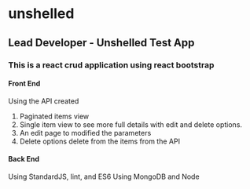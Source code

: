 # unshelled

## Lead Developer - Unshelled Test App

### This is a react crud application using react bootstrap

#### Front End

Using the API created

1. Paginated items view
2. Single item view to see more full details with edit and delete options.
3. An edit page to modified the parameters
4. Delete options delete from the items from the API

#### Back End

Using StandardJS, lint, and ES6
Using MongoDB and Node
